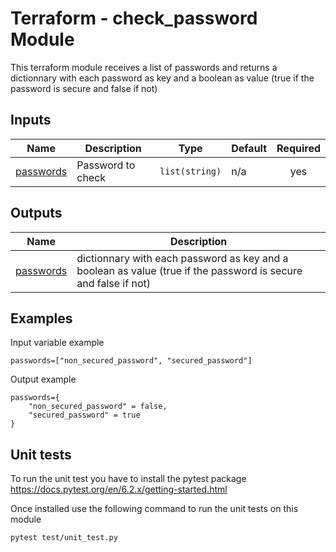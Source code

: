 # Terraform - check_password Module
This terraform module receives a list of passwords and returns a dictionnary with each password as key and a boolean as value (true if the password is secure and false if not)

## Inputs

| Name | Description | Type | Default | Required |
|------|-------------|------|---------|:--------:|
| <a name="input_passwords"></a> [passwords](#input\_passwords) | Password to check | `list(string)` | n/a | yes |

## Outputs

| Name | Description |
|------|-------------|
| <a name="output_passwords"></a> [passwords](#output\_passwords) | dictionnary with each password as key and a boolean as value (true if the password is secure and false if not) |

## Examples

Input variable example
```
passwords=["non_secured_password", "secured_password"]
```

Output example
```
passwords={
    "non_secured_password" = false,
    "secured_password" = true
}
```

## Unit tests
To run the unit test you have to install the pytest package 
https://docs.pytest.org/en/6.2.x/getting-started.html

Once installed use the following command to run the unit tests on this module
```
pytest test/unit_test.py
```

